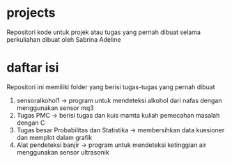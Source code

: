 # projects
Repositori kode untuk projek atau tugas yang pernah dibuat selama perkuliahan
dibuat oleh Sabrina Adeline

# daftar isi
Repositori ini memiliki folder yang berisi tugas-tugas yang pernah dibuat
1. sensoralkohol1 -> program untuk mendeteksi alkohol dari nafas dengan menggunakan sensor mq3 
2. Tugas PMC -> berisi tugas dan kuis mamta kuliah pemecahan masalah dengan C
3. Tugas besar Probabilitas dan Statistika -> membersihkan data kuesioner dan memplot dalam grafik
4. Alat pendeteksi banjir -> program untuk mendeteksi ketinggian air menggunakan sensor ultrasonik
